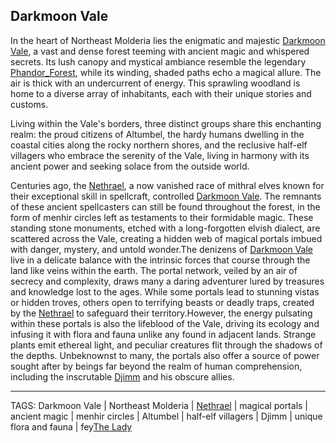 ## Darkmoon Vale

In the heart of Northeast Molderia lies the enigmatic and majestic [Darkmoon Vale](.md), a vast and dense forest teeming with ancient magic and whispered secrets. Its lush canopy and mystical ambiance resemble the legendary [Phandor_Forest](Phandor_Forest.md), while its winding, shaded paths echo a magical allure. The air is thick with an undercurrent of energy. This sprawling woodland is home to a diverse array of inhabitants, each with their unique stories and customs. 

Living within the Vale's borders, three distinct groups share this enchanting realm: the proud citizens of Altumbel, the hardy humans dwelling in the coastal cities along the rocky northern shores, and the reclusive half-elf villagers who embrace the serenity of the Vale, living in harmony with its ancient power and seeking solace from the outside world.

Centuries ago, the [Nethrael](../Lore/Nethrael.md), a now vanished race of mithral elves known for their exceptional skill in spellcraft, controlled [Darkmoon Vale](.md). The remnants of these ancient spellcasters can still be found throughout the forest, in the form of menhir circles left as testaments to their formidable magic. These standing stone monuments, etched with a long-forgotten elvish dialect, are scattered across the Vale, creating a hidden web of magical portals imbued with danger, mystery, and untold wonder.The denizens of [Darkmoon Vale](.md) live in a delicate balance with the intrinsic forces that course through the land like veins within the earth. The portal network, veiled by an air of secrecy and complexity, draws many a daring adventurer lured by treasures and knowledge lost to the ages. While some portals lead to stunning vistas or hidden troves, others open to terrifying beasts or deadly traps, created by the [Nethrael](../Lore/Nethrael.md) to safeguard their territory.However, the energy pulsating within these portals is also the lifeblood of the Vale, driving its ecology and infusing it with flora and fauna unlike any found in adjacent lands. Strange plants emit ethereal light, and peculiar creatures flit through the shadows of the depths. Unbeknownst to many, the portals also offer a source of power sought after by beings far beyond the realm of human comprehension, including the inscrutable [Djimm](../People/Djimm.md) and his obscure allies.

---
TAGS: Darkmoon Vale | Northeast Molderia | [Nethrael](../Lore/Nethrael.md) | magical portals | ancient magic | menhir circles | Altumbel | half-elf villagers | Djimm | unique flora and fauna | fey[The Lady](../Gods/The%20Lady.md)

